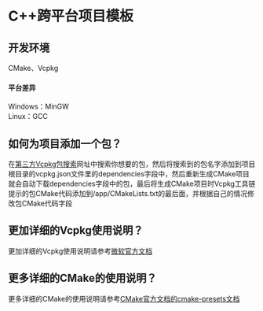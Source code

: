 # C++跨平台项目模板  
## 开发环境  
CMake、Vcpkg  
#### 平台差异  
Windows：MinGW  
Linux：GCC  
## 如何为项目添加一个包？  
在[第三方Vcpkg包搜索](https://vcpkg.roundtrip.dev)网址中搜索你想要的包，然后将搜索到的包名字添加到项目根目录的vcpkg.json文件里的dependencies字段中，然后重新生成CMake项目就会自动下载dependencies字段中的包，最后将生成CMake项目时Vcpkg工具链提示的包CMake代码添加到/app/CMakeLists.txt的最后面，并根据自己的情况修改包CMake代码字段  
## 更加详细的Vcpkg使用说明？  
更加详细的Vcpkg使用说明请参考[微软官方文档](https://learn.microsoft.com/vcpkg)  
## 更多详细的CMake的使用说明？  
更多详细的CMake的使用说明请参考[CMake官方文档的cmake-presets文档](https://cmake.org/cmake/help/latest/manual/cmake-presets.7.html)  
